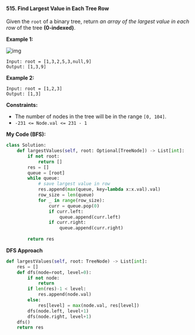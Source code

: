 #### 515. Find Largest Value in Each Tree Row

Given the `root` of a binary tree, return *an array of the largest value in each row* of the tree **(0-indexed)**.

**Example 1:**

![img](https://assets.leetcode.com/uploads/2020/08/21/largest_e1.jpg)

```
Input: root = [1,3,2,5,3,null,9]
Output: [1,3,9]
```

**Example 2:**

```
Input: root = [1,2,3]
Output: [1,3] 
```

**Constraints:**

- The number of nodes in the tree will be in the range `[0, 104]`.
- `-231 <= Node.val <= 231 - 1`



**My Code (BFS):**

```python
class Solution:
    def largestValues(self, root: Optional[TreeNode]) -> List[int]:
        if not root:
            return []
        res = []
        queue = [root]
        while queue:
            # save largest value in row
            res.append(max(queue, key=lambda x:x.val).val)
            row_size = len(queue)
            for _ in range(row_size):
                curr = queue.pop(0)
                if curr.left:
                    queue.append(curr.left)
                if curr.right:
                    queue.append(curr.right)
                    
        return res
```

**DFS Approach**

```python
def largestValues(self, root: TreeNode) -> List[int]:
	res = []
	def dfs(node=root, level=0):
		if not node:
			return
		if len(res)-1 < level:
			res.append(node.val)
		else:
			res[level] = max(node.val, res[level])
		dfs(node.left, level+1)
		dfs(node.right, level+1)
	dfs()
	return res
```

